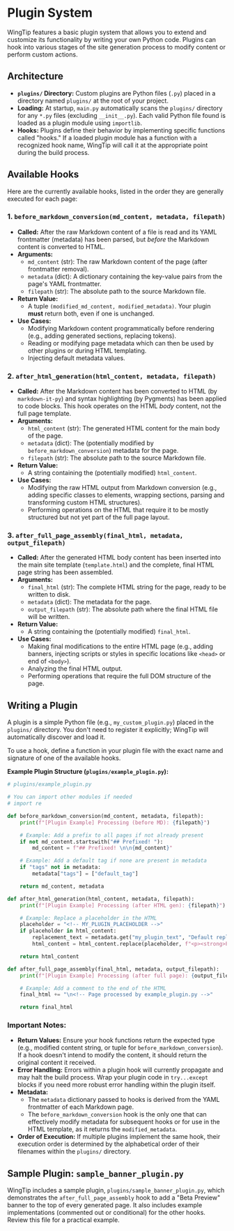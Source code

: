 # Plugin System

WingTip features a basic plugin system that allows you to extend and customize its functionality by writing your own Python code. Plugins can hook into various stages of the site generation process to modify content or perform custom actions.

## Architecture

-   **`plugins/` Directory:** Custom plugins are Python files (`.py`) placed in a directory named `plugins/` at the root of your project.
-   **Loading:** At startup, `main.py` automatically scans the `plugins/` directory for any `*.py` files (excluding `__init__.py`). Each valid Python file found is loaded as a plugin module using `importlib`.
-   **Hooks:** Plugins define their behavior by implementing specific functions called "hooks." If a loaded plugin module has a function with a recognized hook name, WingTip will call it at the appropriate point during the build process.

## Available Hooks

Here are the currently available hooks, listed in the order they are generally executed for each page:

### 1. `before_markdown_conversion(md_content, metadata, filepath)`

-   **Called:** After the raw Markdown content of a file is read and its YAML frontmatter (metadata) has been parsed, but *before* the Markdown content is converted to HTML.
-   **Arguments:**
    -   `md_content` (str): The raw Markdown content of the page (after frontmatter removal).
    -   `metadata` (dict): A dictionary containing the key-value pairs from the page's YAML frontmatter.
    -   `filepath` (str): The absolute path to the source Markdown file.
-   **Return Value:**
    -   A tuple `(modified_md_content, modified_metadata)`. Your plugin **must** return both, even if one is unchanged.
-   **Use Cases:**
    -   Modifying Markdown content programmatically before rendering (e.g., adding generated sections, replacing tokens).
    -   Reading or modifying page metadata which can then be used by other plugins or during HTML templating.
    -   Injecting default metadata values.

### 2. `after_html_generation(html_content, metadata, filepath)`

-   **Called:** After the Markdown content has been converted to HTML (by `markdown-it-py`) and syntax highlighting (by Pygments) has been applied to code blocks. This hook operates on the HTML *body* content, not the full page template.
-   **Arguments:**
    -   `html_content` (str): The generated HTML content for the main body of the page.
    -   `metadata` (dict): The (potentially modified by `before_markdown_conversion`) metadata for the page.
    -   `filepath` (str): The absolute path to the source Markdown file.
-   **Return Value:**
    -   A string containing the (potentially modified) `html_content`.
-   **Use Cases:**
    -   Modifying the raw HTML output from Markdown conversion (e.g., adding specific classes to elements, wrapping sections, parsing and transforming custom HTML structures).
    -   Performing operations on the HTML that require it to be mostly structured but not yet part of the full page layout.

### 3. `after_full_page_assembly(final_html, metadata, output_filepath)`

-   **Called:** After the generated HTML body content has been inserted into the main site template (`template.html`) and the complete, final HTML page string has been assembled.
-   **Arguments:**
    -   `final_html` (str): The complete HTML string for the page, ready to be written to disk.
    -   `metadata` (dict): The metadata for the page.
    -   `output_filepath` (str): The absolute path where the final HTML file will be written.
-   **Return Value:**
    -   A string containing the (potentially modified) `final_html`.
-   **Use Cases:**
    -   Making final modifications to the entire HTML page (e.g., adding banners, injecting scripts or styles in specific locations like `<head>` or end of `<body>`).
    -   Analyzing the final HTML output.
    -   Performing operations that require the full DOM structure of the page.

## Writing a Plugin

A plugin is a simple Python file (e.g., `my_custom_plugin.py`) placed in the `plugins/` directory. You don't need to register it explicitly; WingTip will automatically discover and load it.

To use a hook, define a function in your plugin file with the exact name and signature of one of the available hooks.

**Example Plugin Structure (`plugins/example_plugin.py`):**

```python
# plugins/example_plugin.py

# You can import other modules if needed
# import re

def before_markdown_conversion(md_content, metadata, filepath):
    print(f"[Plugin Example] Processing (before MD): {filepath}")

    # Example: Add a prefix to all pages if not already present
    if not md_content.startswith("## Prefixed! "):
        md_content = f"## Prefixed! \n\n{md_content}"

    # Example: Add a default tag if none are present in metadata
    if "tags" not in metadata:
        metadata["tags"] = ["default_tag"]

    return md_content, metadata

def after_html_generation(html_content, metadata, filepath):
    print(f"[Plugin Example] Processing (after HTML gen): {filepath}")

    # Example: Replace a placeholder in the HTML
    placeholder = "<!-- MY_PLUGIN_PLACEHOLDER -->"
    if placeholder in html_content:
        replacement_text = metadata.get("my_plugin_text", "Default replacement from plugin.")
        html_content = html_content.replace(placeholder, f"<p><strong>Plugin says:</strong> {replacement_text}</p>")

    return html_content

def after_full_page_assembly(final_html, metadata, output_filepath):
    print(f"[Plugin Example] Processing (after full page): {output_filepath}")

    # Example: Add a comment to the end of the HTML
    final_html += "\n<!-- Page processed by example_plugin.py -->"

    return final_html

```

### Important Notes:

-   **Return Values:** Ensure your hook functions return the expected type (e.g., modified content string, or tuple for `before_markdown_conversion`). If a hook doesn't intend to modify the content, it should return the original content it received.
-   **Error Handling:** Errors within a plugin hook will currently propagate and may halt the build process. Wrap your plugin code in `try...except` blocks if you need more robust error handling within the plugin itself.
-   **Metadata:**
    -   The `metadata` dictionary passed to hooks is derived from the YAML frontmatter of each Markdown page.
    -   The `before_markdown_conversion` hook is the only one that can effectively modify metadata for subsequent hooks or for use in the HTML template, as it returns the `modified_metadata`.
-   **Order of Execution:** If multiple plugins implement the same hook, their execution order is determined by the alphabetical order of their filenames within the `plugins/` directory.

## Sample Plugin: `sample_banner_plugin.py`

WingTip includes a sample plugin, `plugins/sample_banner_plugin.py`, which demonstrates the `after_full_page_assembly` hook to add a "Beta Preview" banner to the top of every generated page. It also includes example implementations (commented out or conditional) for the other hooks. Review this file for a practical example.
```
